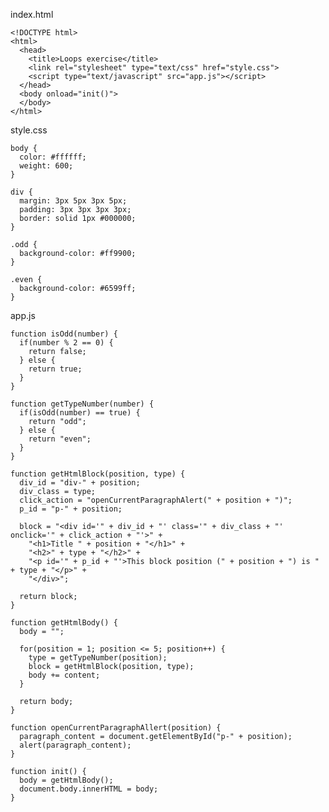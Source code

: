 index.html

    <!DOCTYPE html>
    <html>
      <head>
        <title>Loops exercise</title>
        <link rel="stylesheet" type="text/css" href="style.css">
        <script type="text/javascript" src="app.js"></script>
      </head>
      <body onload="init()">
      </body>
    </html>

style.css

    body {
      color: #ffffff;
      weight: 600;
    }
    
    div {
      margin: 3px 5px 3px 5px;
      padding: 3px 3px 3px 3px;
      border: solid 1px #000000;
    }
    
    .odd {
      background-color: #ff9900;
    }
    
    .even {
      background-color: #6599ff;
    }

app.js

    function isOdd(number) {
      if(number % 2 == 0) {
        return false;
      } else {
        return true;
      }
    }
    
    function getTypeNumber(number) {
      if(isOdd(number) == true) {
        return "odd";
      } else {
        return "even";
      }
    }
    
    function getHtmlBlock(position, type) {
      div_id = "div-" + position;
      div_class = type;
      click_action = "openCurrentParagraphAlert(" + position + ")";
      p_id = "p-" + position;
      
      block = "<div id='" + div_id + "' class='" + div_class + "' onclick='" + click_action + "'>" +
        "<h1>Title " + position + "</h1>" +
        "<h2>" + type + "</h2>" +
        "<p id='" + p_id + "'>This block position (" + position + ") is " + type + "</p>" +
        "</div>";
      
      return block;
    }
    
    function getHtmlBody() {
      body = "";
      
      for(position = 1; position <= 5; position++) {
        type = getTypeNumber(position);
        block = getHtmlBlock(position, type);
        body += content;
      }
      
      return body;
    }
    
    function openCurrentParagraphAllert(position) {
      paragraph_content = document.getElementById("p-" + position);
      alert(paragraph_content);
    }
    
    function init() {
      body = getHtmlBody();
      document.body.innerHTML = body;
    }
